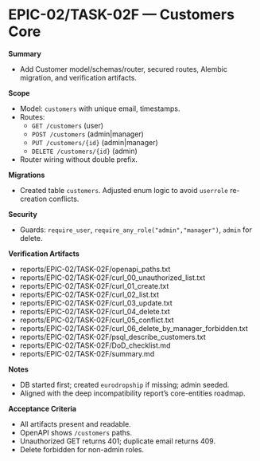 # EPIC-02/TASK-02F — Customers Core

**Summary**
- Add Customer model/schemas/router, secured routes, Alembic migration, and verification artifacts.

**Scope**
- Model: `customers` with unique email, timestamps.
- Routes: 
  - `GET /customers` (user)
  - `POST /customers` (admin|manager)
  - `PUT /customers/{id}` (admin|manager)
  - `DELETE /customers/{id}` (admin)
- Router wiring without double prefix.

**Migrations**
- Created table `customers`. Adjusted enum logic to avoid `userrole` re-creation conflicts.

**Security**
- Guards: `require_user`, `require_any_role("admin","manager")`, `admin` for delete.

**Verification Artifacts**
- reports/EPIC-02/TASK-02F/openapi_paths.txt
- reports/EPIC-02/TASK-02F/curl_00_unauthorized_list.txt
- reports/EPIC-02/TASK-02F/curl_01_create.txt
- reports/EPIC-02/TASK-02F/curl_02_list.txt
- reports/EPIC-02/TASK-02F/curl_03_update.txt
- reports/EPIC-02/TASK-02F/curl_04_delete.txt
- reports/EPIC-02/TASK-02F/curl_05_conflict.txt
- reports/EPIC-02/TASK-02F/curl_06_delete_by_manager_forbidden.txt
- reports/EPIC-02/TASK-02F/psql_describe_customers.txt
- reports/EPIC-02/TASK-02F/DoD_checklist.md
- reports/EPIC-02/TASK-02F/summary.md

**Notes**
- DB started first; created `eurodropship` if missing; admin seeded.
- Aligned with the deep incompatibility report’s core-entities roadmap.

**Acceptance Criteria**
- All artifacts present and readable.
- OpenAPI shows `/customers` paths.
- Unauthorized GET returns 401; duplicate email returns 409.
- Delete forbidden for non-admin roles.
